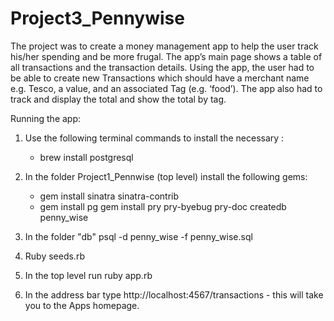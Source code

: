 # Project3_Pennywise

The project was to create a money management app to help the user track his/her spending and be more frugal. The app’s main page shows a table of all transactions and the transaction details. Using the app, the user had to be able to create new Transactions which should have a merchant name e.g. Tesco, a value, and an associated Tag (e.g. ‘food’). The app also had to track and display the total and show the total by tag.

Running the app:
1. Use the following terminal commands to install the necessary :
      - brew install postgresql
2. In the folder Project1_Pennwise (top level) install the following gems:
      - gem install sinatra sinatra-contrib
      - gem install pg
      gem install pry pry-byebug pry-doc
      createdb penny_wise
      
3. In the folder "db"
      psql -d penny_wise -f penny_wise.sql
4. Ruby seeds.rb
5. In the top level run ruby app.rb
6. In the address bar type http://localhost:4567/transactions - this will take you to the Apps homepage.
